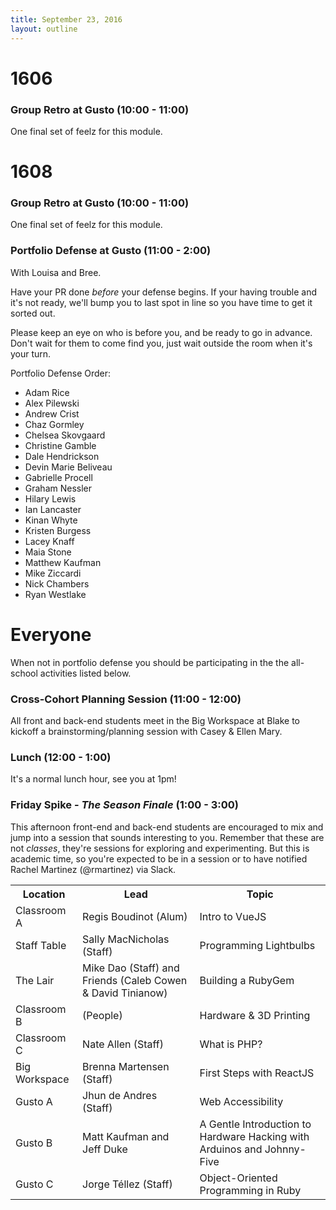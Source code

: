 ```yaml
---
title: September 23, 2016
layout: outline
---
```


# 1606

### Group Retro at Gusto (10:00 - 11:00)

One final set of feelz for this module.

# 1608

### Group Retro at Gusto (10:00 - 11:00)

One final set of feelz for this module.

### Portfolio Defense at Gusto (11:00 - 2:00)

With Louisa and Bree.

Have your PR done *before* your defense begins. If your having trouble and it's not ready, we'll bump you to last spot in line so you have time to get it sorted out.

Please keep an eye on who is before you, and be ready to go in advance. Don't wait for them to come find you, just wait outside the room when it's your turn.

Portfolio Defense Order:

* Adam Rice
* Alex Pilewski
* Andrew Crist
* Chaz Gormley
* Chelsea Skovgaard
* Christine Gamble
* Dale Hendrickson
* Devin Marie Beliveau
* Gabrielle Procell
* Graham Nessler
* Hilary Lewis
* Ian Lancaster
* Kinan Whyte
* Kristen Burgess
* Lacey Knaff
* Maia Stone
* Matthew Kaufman
* Mike Ziccardi
* Nick Chambers
* Ryan Westlake

# Everyone

When not in portfolio defense you should be participating in the the all-school activities listed below.

### Cross-Cohort Planning Session (11:00 - 12:00)

All front and back-end students meet in the Big Workspace at Blake to kickoff a brainstorming/planning session with Casey & Ellen Mary.

### Lunch (12:00 - 1:00)

It's a normal lunch hour, see you at 1pm!

### Friday Spike - *The Season Finale* (1:00 - 3:00)

This afternoon front-end and back-end students are encouraged to mix and jump into
a session that sounds interesting to you. Remember that these are not *classes*,
they're sessions for exploring and experimenting. But this is academic time, so
you're expected to be in a session or to have notified Rachel Martinez (@rmartinez) via Slack.

<table>
  <tbody>
    <tr>
      <th>Location</th>
      <th>Lead</th>
      <th>Topic</th>
    </tr>
    <tr>
      <td>Classroom A</td>
      <td>Regis Boudinot (Alum)</td>
      <td>Intro to VueJS</td>
    </tr>
    <tr>
      <td>Staff Table</td>
      <td>Sally MacNicholas (Staff)</td>
      <td>Programming Lightbulbs</td>
    </tr>
    <tr>
      <td>The Lair</td>
      <td>Mike Dao (Staff) and Friends (Caleb Cowen & David Tinianow)</td>
      <td>Building a RubyGem</td>
    </tr>
    <tr>
      <td>Classroom B</td>
      <td>(People)</td>
      <td>Hardware & 3D Printing</td>
    </tr>
    <tr>
      <td>Classroom C</td>
      <td>Nate Allen (Staff)</td>
      <td>What is PHP?</td>
    </tr>
    <tr>
      <td>Big Workspace</td>
      <td>Brenna Martensen (Staff)</td>
      <td>First Steps with ReactJS</td>
    </tr>
    <tr>
      <td>Gusto A</td>
      <td>Jhun de Andres (Staff)</td>
      <td>Web Accessibility</td>
    </tr>
    <tr>
      <td>Gusto B</td>
      <td>Matt Kaufman and Jeff Duke</td>
      <td>A Gentle Introduction to Hardware Hacking with Arduinos and Johnny-Five</td>
    </tr>
    <tr>
      <td>Gusto C</td>
      <td>Jorge Téllez (Staff)</td>
      <td>Object-Oriented Programming in Ruby</td>
    </tr>
  </tbody>
